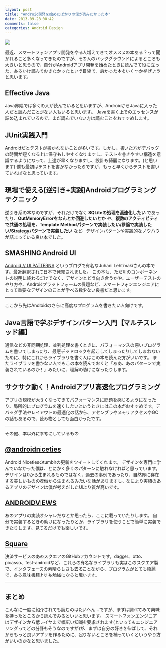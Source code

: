 ```yaml
---
layout: post
title: "Android開発を始めたばかりの僕が読みたかった本"
date: 2013-09-28 00:42
comments: false
categories: Android Design
---
```


![](https://dl.dropboxusercontent.com/u/54255753/blog/201309/reading.png)

最近、スマートフォンアプリ開発をやる人増えてきてオススメの本ある？って聞かれること多くなってきたのですが、その人のバックグラウンドによるところも大きいと思うので、自分がAndroidアプリ開発を始めたときに読んでて役に立った、あるいは読んでおきたかったという目線で、良かった本をいくつか挙げようと思います。

## Effective Java
Java界隈では多くの人が読んでいると思いますが、AndroidからJavaに入った人だと読んだことがない人もいると思います。
Javaを書く上でのエッセンスが詰め込まれているので、まだ読んでいない方は読むことをおすすめします。

## JUnit実践入門
Androidだとテストが書かれないことが多いです。しかし、書いた方がデバッグの時間が短くなる上に保守もしやすくなりますし、テストを書きやすい構造を意識するようになって、上達が早くなりますし、設計も綺麗になります。(と思います)
僕も最初はテストを書かなかったのですが、もっと早くからテストを書いていればなと思っています。

## 現場で使える[逆引き+実践]Androidプログラミングテクニック
逆引き系の本なのですが、それだけでなく **SQLiteの処理を高速化したい** であったり、**OutMemoryErrorをなんとか回避したいとか** や、**複数のアクティビティで共通の処理を、Template Methodパターンで実装したい/移譲で実装したい/Strategyパターンで実装したい** など、デザインパターンや実践的なノウハウが詰まっている良い本でした。

## SMASHING Android UI
[Android // UI PATTERNS](http://www.androiduipatterns.com/) というブログで有名なJuhani Lehtimakiさんの本です。最近翻訳されて日本で発売されました。
この本も、ただUIのコンポーネントの説明に終わるだけでなく、デザインとどう向き合うかや、ユーザーテストのやり方や、Androidプラットフォームの課題など、スマートフォンエンジニアにとって重要なデザインのことが学べる数少ない良書だと思います。

----

ここから先はAndroidのさらに高度なプログラムを書きたい人向けです。

## Java言語で学ぶデザインパターン入門【マルチスレッド編】
通信などの非同期処理、並列処理を書くときに、パフォーマンスの悪いプログラムを書いてしまったり、最悪デッドロックを起こしてしまったりしてしまわないために、特にこれからライブラリを書く人はこの本を読んだ方がいいです。
またライブラリを書かない人でもこの本を読んでおくと「ああ、あのパターンで実装されているのか！」みたいに、理解の助けになったりします。

## サクサク動く！Androidアプリ高速化プログラミング
アプリの規模が大きくなってきてパフォーマンスに問題を感じるようになったり、局所的にプログラムを速くしたいというときにはこの本がおすすめです。デバッグ手法やレイアウトの最適化の話から、アセンブラやメモリアクセスやGCの話もあるので、読み物としても面白かったです。

----

その他、本以外に参考にしているもの

## [@androidniceties](https://twitter.com/androidniceties)
Android Nicetiesのtumblrの更新をツイートしてくれます。
デザインを専門に学んでいなかった僕は、とにかく多くのパターンに触れなければと思っています。デザインは0から生まれるものではなく、過去の事例であったり、自然界に存在する美しいものの模倣から生まれるみたいな話がありますし、なにより実績のあるアプリのデザインは僕が考えだしたUIより質が高いです。

## [ANDROIDVIEWS](http://www.androidviews.net/)
あのアプリの実装オシャレだなとか思ったら、ここに載っていたりします。
自分で実装するときの助けになったりとか、ライブラリを使うことで簡単に実装できたりします。見てるだけでも楽しいです。

## [Square](https://github.com/square)
決済サービスのあのスクエアのGitHubアカウントです。dagger、otto、picasso、fest-androidなど、これらの有名なライブラリも実はこのスクエア製で、インタフェースの素晴らしさも去ることながら、プログラムがとても綺麗で、ある意味書籍よりも勉強になると思います。

---

## まとめ
こんなに一度に紹介されても読むのはたいへん…ですが、まずは調べてみて興味を持ったところから読んでみるといいと思います。
スマートフォンエンジニアはデザインから低レイヤまで幅広い知識を要求されます(といってもエンジニアリングってどの分野もそうなのですが)が、まずは自分の好きを伸ばして、それからもっと良いアプリを作るために、足りないところを補っていくというやり方がいいのかなと思いました。
